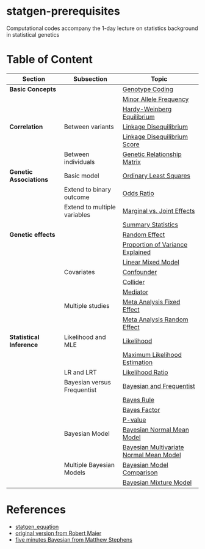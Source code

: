 # statgen-prerequisites
Computational codes accompany the 1-day lecture on statistics background in statistical genetics


# Table of Content

| Section | Subsection | Topic |
|---------|------------|-------|
| **Basic Concepts** | | [Genotype Coding](https://gaow.github.io/statgen-prerequisites/genotype_coding.html) |
| | | [Minor Allele Frequency](https://gaow.github.io/statgen-prerequisites/minor_allele_frequency.html) |
| | | [Hardy-Weinberg Equilibrium](https://gaow.github.io/statgen-prerequisites/Hardy_Weinberg_equilibrium.html) |
| **Correlation** | Between variants | [Linkage Disequilibrium](https://gaow.github.io/statgen-prerequisites/linkage_disequilibrium.html) |
| | | [Linkage Disequilibrium Score](https://gaow.github.io/statgen-prerequisites/linkage_disequilibrium_score.html) |
| | Between individuals | [Genetic Relationship Matrix](https://gaow.github.io/statgen-prerequisites/genetic_relationship_matrix.html) |
| **Genetic Associations** | Basic model | [Ordinary Least Squares](https://gaow.github.io/statgen-prerequisites/ordinary_least_squares.html) |
| | Extend to binary outcome | [Odds Ratio](https://gaow.github.io/statgen-prerequisites/odds_ratio.html) |
| | Extend to multiple variables| [Marginal vs. Joint Effects](https://gaow.github.io/statgen-prerequisites/marginal_joint_effects.html) |
| | | [Summary Statistics](https://gaow.github.io/statgen-prerequisites/summary_statistics.html) |
| **Genetic effects** | | [Random Effect](https://gaow.github.io/statgen-prerequisites/random_effect.html) |
| | | [Proportion of Variance Explained](https://gaow.github.io/statgen-prerequisites/proportion_of_variance_explained.html) |
| | | [Linear Mixed Model](https://gaow.github.io/statgen-prerequisites/linear_mixed_model.html) |
| | Covariates | [Confounder](https://gaow.github.io/statgen-prerequisites/confounder.html) |
| | | [Collider](https://gaow.github.io/statgen-prerequisites/collider.html) |
| | | [Mediator](https://gaow.github.io/statgen-prerequisites/mediator.html) |
| | Multiple studies | [Meta Analysis Fixed Effect](https://gaow.github.io/statgen-prerequisites/meta_analysis_fixed_effect.html) |
| | | [Meta Analysis Random Effect](https://gaow.github.io/statgen-prerequisites/meta_analysis_random_effect.html) |
| **Statistical Inference** | Likelihood and MLE | [Likelihood](https://gaow.github.io/statgen-prerequisites/likelihood.html) |
| | | [Maximum Likelihood Estimation](https://gaow.github.io/statgen-prerequisites/maximum_likelihood_estimation.html) |
| | LR and LRT | [Likelihood Ratio](https://gaow.github.io/statgen-prerequisites/likelihood_ratio.html) |
| | Bayesian versus Frequentist | [Bayesian and Frequentist](https://gaow.github.io/statgen-prerequisites/Bayesian_frequentist.html) |
| | | [Bayes Rule](https://gaow.github.io/statgen-prerequisites/Bayes_rule.html) |
| | | [Bayes Factor](https://gaow.github.io/statgen-prerequisites/Bayes_factor.html) |
| | | [P-value](https://gaow.github.io/statgen-prerequisites/p_value.html) |
| | Bayesian Model | [Bayesian Normal Mean Model](https://gaow.github.io/statgen-prerequisites/Bayesian_normal_mean_model.html) |
| | | [Bayesian Multivariate Normal Mean Model](https://gaow.github.io/statgen-prerequisites/Bayesian_multivariate_normal_mean_model.html) |
| | Multiple Bayesian Models | [Bayesian Model Comparison](https://gaow.github.io/statgen-prerequisites/Bayesian_model_comparison.html) |
| | | [Bayesian Mixture Model](https://gaow.github.io/statgen-prerequisites/Bayesian_mixture_model.html) |



# References

- [statgen_equation](https://github.com/cumc/handson-tutorials/blob/main/contents/statgen_basic/statgen_equations.ipynb)
- [original version from Robert Maier](https://rawgit.com/uqrmaie1/statgen_equations/master/statgen_equations.html)
- [five minutes Bayesian from Matthew Stephens](https://stephens999.github.io/fiveMinuteStats/index.html)

